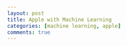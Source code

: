 ```yaml
---
layout: post
title: Apple with Machine Learning
categories: [machine learning, apple]
comments: true
---
```


